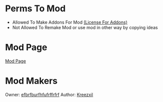 # Perms To Mod

* Allowed To Make Addons For Mod [(License For Addons)](https://github.com/Roleplaycraft/recodded-rolelaycraft-mod/blob/master/other/AddonLICENSE.md)
* Not Allowed To Remake Mod or use mod in other way by copying ideas

# Mod Page
[Mod Page](https://minecraft.curseforge.com/projects/roleplaycraft-recoded)

# Mod Makers
Owner: [efbrfburfhfufrffrfrf](https://minecraft.curseforge.com/members/efbrfburfhfufrffrfrf)
Author: [Kreezxil](https://minecraft.curseforge.com/members/Kreezxil)
